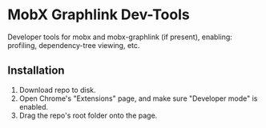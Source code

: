 # MobX Graphlink Dev-Tools

Developer tools for mobx and mobx-graphlink (if present), enabling: profiling, dependency-tree viewing, etc.

## Installation

1) Download repo to disk.
2) Open Chrome's "Extensions" page, and make sure "Developer mode" is enabled.
3) Drag the repo's root folder onto the page.
